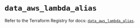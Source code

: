# `data_aws_lambda_alias`

Refer to the Terraform Registry for docs: [`data_aws_lambda_alias`](https://registry.terraform.io/providers/hashicorp/aws/5.100.0/docs/data-sources/lambda_alias).

